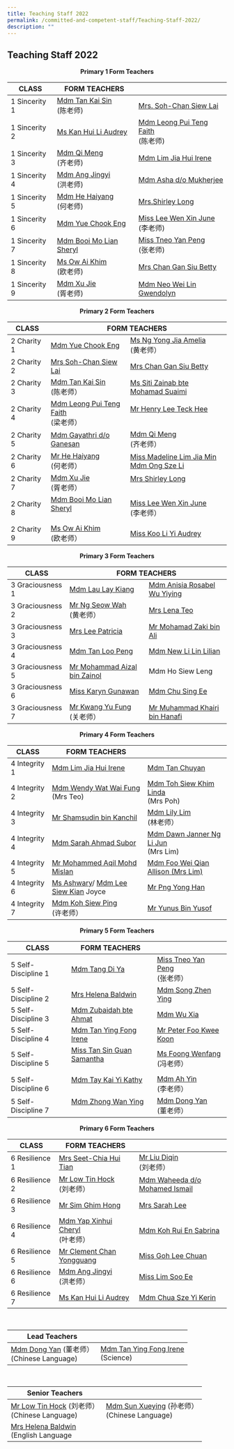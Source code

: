 ```yaml
---
title: Teaching Staff 2022
permalink: /committed-and-competent-staff/Teaching-Staff-2022/
description: ""
---
```

## Teaching Staff 2022

**<center>Primary 1 Form Teachers</center>**

| CLASS  | FORM TEACHERS ||
| -------- | -------- | -------- |
 | 1 Sincerity 1 | <a href="mailto:tan_kai_sin@moe.edu.sg">Mdm Tan Kai Sin </a><br>(陈老师)| <a href="mailto:soh-chan_siew_lai@moe.edu.sg">Mrs. Soh-Chan Siew Lai |
| 1 Sincerity 2 | <a href="mailto:kan_hui_li_audrey@moe.edu.sg"> Ms Kan Hui Li Audrey | <a href="mailto:faith_leong_pui_teng@moe.edu.sg">Mdm Leong Pui Teng Faith </a><br>(陈老师)|
| 1 Sincerity 3 | <a href="mailto:qi_meng@moe.edu.sg">Mdm Qi Meng </a><br>(齐老师)| <a href="mailto:lim_jia_hui@moe.edu.sg">Mdm Lim Jia Hui Irene |
| 1 Sincerity 4 | <a href="mailto:ang_jingyi@moe.edu.sg">Mdm Ang Jingyi </a><br>(洪老师)| <a href="mailto:asha_mukherjee_dula@moe.edu.sg">Mdm Asha d/o Mukherjee |
| 1 Sincerity 5 | <a href="mailto:he_haiyang@moe.edu.sg">Mdm He Haiyang </a><br>(何老师)| <a href="mailto:shirley_loo_bee_leng@moe.edu.sg">Mrs.Shirley Long|
| 1 Sincerity 6 | <a href="mailto:yue_chook_eng @moe.edu.sg">Mdm Yue Chook Eng | <a href="mailto:lee_wen_xin_june @moe.edu.sg">Miss Lee Wen Xin June </a><br>(李老师)|
| 1 Sincerity 7 | <a href="mailto:booi_mo_lian@moe.edu.sg">Mdm Booi Mo Lian Sheryl | <a href="mailto:tneo_yan_peng@moe.edu.sg">Miss Tneo Yan Peng </a><br>(张老师) |
| 1 Sincerity 8 | <a href="mailto:ow_ai_khim@moe.edu.sg">Ms Ow Ai Khim </a><br>(欧老师) | <a href="mailto:chan_gan_siu@moe.edu.sg">Mrs Chan Gan Siu Betty|
| 1 Sincerity 9 | <a href="mailto:xu_jie@moe.edu.sg">Mdm Xu Jie</a><br>(胥老师) | <a href="mailto: neo_wei_lin_gwendolyn@moe.edu.sg">Mdm Neo Wei Lin Gwendolyn|

**<center>Primary 2 Form Teachers</center>**

<table>
<thead>
  <tr>
    <th>CLASS</th>
    <th colspan="2">FORM TEACHERS</th>
  </tr>
</thead>
<tbody>
  <tr>
    <td>2 Charity 1</td>
    <td><a href="mailto:yue_chook_eng@moe.edu.sg">Mdm Yue Chook Eng</a></td>
    <td><a href="mailto:ng_yong_jia@moe.edu.sg">Ms Ng Yong Jia Amelia</a> <br>(黄老师）<br></td>
  </tr>
  <tr>
    <td>2 Charity 2</td>
    <td><a href="mailto:soh-chan_siew_lai@moe.edu.sg">Mrs Soh-Chan Siew Lai</a>   <br></td>
    <td><a href="mailto:chan_gan_siu@moe.edu.sg">Mrs Chan Gan Siu Betty</a><br></td>
  </tr>
  <tr>
    <td>2 Charity 3</td>
    <td><a href="mailto:tan_kai_sin_a@moe.edu.sg">Mdm Tan Kai Sin</a><br>(陈老师）<br></td>
    <td><a href="mailto:siti_zainab_mohamed_suaimi@moe.edu.sg">Ms Siti Zainab bte Mohamad Suaimi</a><br></td>
  </tr>
  <tr>
    <td>2 Charity 4</td>
    <td><a href="mailto:faith_leong_pui_teng@moe.edu.sg">Mdm Leong Pui Teng Faith</a><br>(梁老师）<br></td>
    <td><a href="mailto:lee_teck_hee_henry@moe.edu.sg">Mr Henry Lee Teck Hee</a><br><br></td>
  </tr>
  <tr>
    <td>2 Charity 5</td>
    <td><a href="mailto:gayathri_ganesan@moe.edu.sg">Mdm Gayathri d/o Ganesan</a><br></td>
    <td><a href="mailto:qi_meng@moe.edu.sg">Mdm Qi Meng</a><br>(齐老师）<br></td>
  </tr>
  <tr>
    <td>2 Charity 6 </td>
    <td><a href="mailto:he_haiyang@moe.edu.sg">Mr He Haiyang</a><br>(何老师）<br></td>
    <td><a href="mailto:madeline_lim_jia_min@moe.edu.sg">Miss Madeline Lim Jia Min</a><br><a href="mailto:ong_sze_li@moe.edu.sg">Mdm Ong Sze Li</a> </td>
  </tr>
  <tr>
    <td>2 Charity 7 </td>
    <td><a href="mailto:xu_jie@moe.edu.sg">Mdm Xu Jie</a><br>(胥老师）<br></td>
    <td><a href="mailto:shirley_loo_bee_leng@moe.edu.sg">Mrs Shirley Long</a><br><br></td>
  </tr>
  <tr>
    <td>2 Charity 8</td>
    <td><a href="mailto:booi_mo_lian@moe.edu.sg">Mdm Booi Mo Lian Sheryl</a><br><br></td>
    <td><a href="mailto:lee_wen_xin_june@moe.edu.sg">Miss Lee Wen Xin June</a><br>(李老师）</td>
  </tr>
  <tr>
    <td>2 Charity 9 </td>
    <td><a href="mailto:ow_ai_khim@moe.edu.sg">Ms Ow Ai Khim</a><br>(欧老师）<br></td>
    <td><a href="mailto:koo_li_yi_audrey@moe.edu.sg">Miss Koo Li Yi Audrey</a></td>
  </tr>
</tbody>
</table>

**<center>Primary 3 Form Teachers</center>**

<table>
<thead>
  <tr>
    <th>CLASS</th>
    <th colspan="2">FORM TEACHERS<br></th>
  </tr>
</thead>
<tbody>
  <tr>
    <td>3 Graciousness 1</td>
    <td><a href="mailto:lau_lay_kiang@moe.edu.sg">Mdm Lau Lay Kiang</a><br></td>
    <td><a href="mailto:anisia_rosabel_wu@schools.gov.sg">Mdm Anisia Rosabel Wu Yiying</a></td>
  </tr>
  <tr>
    <td>3 Graciousness 2</td>
    <td><a href="mailto:ng_seow_wah@moe.edu.sg">Mr Ng Seow Wah</a><br>(黄老师）<br></td>
    <td><a href="mailto:lena_teo@moe.edu.sg">Mrs Lena Teo</a><br></td>
  </tr>
  <tr>
    <td>3 Graciousness 3</td>
    <td><a href="mailto:lee_patricia@moe.edu.sg">Mrs Lee Patricia</a><br></td>
    <td><a href="mailto:mohamad_zaki_ali@moe.edu.sg">Mr Mohamad Zaki bin Ali</a><br></td>
  </tr>
  <tr>
    <td>3 Graciousness 4</td>
    <td><a href="mailto:tan_loo_peng@moe.edu.sg">Mdm Tan Loo Peng</a><br></td>
    <td><a href="mailto:new_lilin_lilian@moe.edu.sg">Mdm New Li Lin Lilian</a><br></td>
  </tr>
  <tr>
    <td>3 Graciousness 5</td>
    <td><a href="mailto:mohammad_aizal_zainol@moe.edu.sg">Mr Mohammad Aizal bin Zainol</a><br></td>
    <td>Mdm Ho Siew Leng<br></td>
  </tr>
  <tr>
    <td>3 Graciousness 6</td>
    <td><a href="mailto:karyn_gunawan@schools.gov.sg">Miss Karyn Gunawan</a></td>
    <td><a href="mailto:chu_sing_ee@schools.gov.sg">Mdm Chu Sing Ee</a></td>
  </tr>
  <tr>
    <td>3 Graciousness 7</td>
    <td><a href="mailto:kwang_yu_fung@moe.edu.sg">Mr Kwang Yu Fung</a><br>(关老师）<br></td>
    <td><a href="mailto:muhammad_khairi_hanafi@moe.edu.sg">Mr Muhammad Khairi bin Hanafi</a></td>
  </tr>
</tbody>
</table>

**<center>Primary 4 Form Teachers</center>**

<table>
<thead>
  <tr>
    <th>CLASS</th>
    <th>FORM TEACHERS</th>
    <th></th>
  </tr>
</thead>
<tbody>
  <tr>
    <td>4 Integrity 1<br></td>
    <td><a href="mailto:lim_jia_hui@moe.edu.sg">Mdm Lim Jia Hui Irene</a><br></td>
    <td><a href="mailto:tan_chuyan@moe.edu.sg">Mdm Tan Chuyan</a></td>
  </tr>
  <tr>
    <td>4 Integrity 2</td>
    <td><a href="mailto:wat_wai_fung@moe.edu.sg">Mdm Wendy Wat Wai Fung</a><br>(Mrs  Teo)<br></td>
    <td><a href="mailto:toh_siew_khim@moe.edu.sg">Mdm Toh Siew Khim Linda</a><br>(Mrs Poh)</td>
  </tr>
  <tr>
    <td>4 Integrity 3</td>
    <td><a href="mailto:shamsudin_kanchil@moe.edu.sg">Mr Shamsudin bin Kanchil</a><br></td>
    <td><a href="mailto:lim_lily_a@moe.edu.sg">Mdm Lily Lim</a><br>(林老师）</td>
  </tr>
  <tr>
    <td>4 Integrity 4</td>
    <td><a href="mailto:sarah_ahmad_subor@moe.edu.sg">Mdm Sarah Ahmad Subor</a><br></td>
    <td><a href="mailto:dawn_ng_li_jun@moe.edu.sg">Mdm Dawn Janner Ng Li Jun</a><br>(Mrs Lim)<br></td>
  </tr>
  <tr>
    <td>4 Integrity 5</td>
    <td><a href="mailto:mohammed_aqil_mohd_mislan@moe.edu.sg">Mr Mohammed Aqil Mohd Mislan</a><br></td>
    <td><a href="mailto:allison_foo_wei_qian@moe.edu.sg">Mdm Foo Wei Qian Allison (Mrs Lim)</a><br></td>
  </tr>
  <tr>
    <td>4 Integrity 6</td>
    <td><a href="mailto:technamoorthy_ashwary@moe.edu.sg">Ms Ashwary</a>/ <a href="mailto:lee_siew_kian_joyce@moe.edu.sg">Mdm Lee Siew K</a><a href="mailto:lee_siew_kian_joyce@moe.edu.sg">i</a><a href="mailto:lee_siew_kian_joyce@moe.edu.sg">a</a><a href="mailto:lee_siew_kian_joyce@moe.edu.sg">n</a> Joyce<br></td>
    <td><a href="mailto:png_yong_han@moe.edu.sg">Mr Png Yong Han</a><br></td>
  </tr>
  <tr>
    <td> 4 Integrity 7</td>
    <td><a href="mailto:koh_siew_ping@moe.edu.sg">Mdm Koh Siew Ping</a><br>(许老师）<br></td>
    <td><a href="mailto:yunus_b_yusof@schools.gov.sg">Mr Yunus Bin Yusof</a></td>
  </tr>
</tbody>
</table>

**<center>Primary 5 Form Teachers</center>**

<table>
<thead>
  <tr>
    <th>CLASS</th>
    <th>FORM TEACHERS</th>
    <th></th>
  </tr>
</thead>
<tbody>
  <tr>
    <td>5 Self-Discipline 1</td>
    <td><a href="mailto:tang_di_ya@moe.edu.sg">Mdm Tang Di Ya</a></td>
    <td><a href="mailto:tneo_yan_peng@moe.edu.sg">Miss Tneo Yan Peng</a><br>(张老师）<br></td>
  </tr>
  <tr>
    <td>5 Self-Discipline 2</td>
    <td><a href="mailto:helena_baldwin@moe.edu.sg">Mrs Helena Baldwin</a><br></td>
    <td><a href="mailto:song_zhenying@moe.edu.sg">Mdm Song Zhen Ying</a></td>
  </tr>
  <tr>
    <td>5 Self-Discipline 3</td>
    <td><a href="mailto:zubaidah_ahmat@moe.edu.sg">Mdm Zubaidah bte Ahmat</a><br></td>
    <td><a href="mailto:wu_xia@moe.edu.sg">Mdm Wu Xia</a></td>
  </tr>
  <tr>
    <td>5 Self-Discipline 4</td>
    <td><a href="mailto:tan_ying_fong@moe.edu.sg">Mdm Tan Ying Fong Irene</a><br></td>
    <td><a href="mailto:foo_kwee_koon@moe.edu.sg">Mr Peter Foo Kwee Koon</a><br></td>
  </tr>
  <tr>
    <td>5 Self-Discipline 5</td>
    <td><a href="mailto:samantha_s_tan@moe.edu.sg">Miss Tan Sin Guan Samantha</a><br><br></td>
    <td><a href="mailto:foong_wenfang@moe.edu.sg">Ms Foong Wenfang</a><br>(冯老师）<br></td>
  </tr>
  <tr>
    <td>5 Self-Discipline 6</td>
    <td><a href="mailto:tay_kai_yi_kathy@moe.edu.sg">Mdm Tay Kai Yi Kathy</a><br><br></td>
    <td><a href="mailto:ma_ah_yin@moe.edu.sg">Mdm Ah Yin</a><br>(李老师）<br></td>
  </tr>
  <tr>
    <td>5 Self-Discipline 7</td>
    <td><a href="mailto:zhong_wanying@moe.edu.sg">Mdm Zhong Wan Ying</a><br><br></td>
    <td><a href="mailto:dong_yan@moe.edu.sg">Mdm Dong Yan</a><br>(董老师）</td>
  </tr>
</tbody>
</table>

**<center>Primary 6 Form Teachers</center>**

<table>
<thead>
  <tr>
    <th>CLASS</th>
    <th>FORM TEACHERS</th>
    <th></th>
  </tr>
</thead>
<tbody>
  <tr>
    <td>6 Resilience 1</td>
    <td><a href="mailto:chia_hui_tian@moe.edu.sg">Mrs Seet-Chia Hui Tian</a></td>
    <td><a href="mailto:liu_diqin@moe.edu.sg">Mr Liu Diqin</a><br>(刘老师）<br></td>
  </tr>
  <tr>
    <td>6 Resilience 2</td>
    <td><a href="mailto:low_tin_hock@moe.edu.sg">Mr Low Tin Hock</a><br>(刘老师）<br></td>
    <td><a href="mailto:waheeda_mohamed_ismail@moe.edu.sg">Mdm Waheeda d/o Mohamed Ismail</a></td>
  </tr>
  <tr>
    <td>6 Resilience 3</td>
    <td><a href="mailto:sim_ghim_hong@moe.edu.sg">Mr Sim Ghim Hong</a><br></td>
    <td><a href="mailto:sarah_koh_hui_khoon@moe.edu.sg">Mrs Sarah Lee</a><br></td>
  </tr>
  <tr>
    <td>6 Resilience 4</td>
    <td><a href="mailto:cheryl_yap_xinhui@moe.edu.sg">Mdm Yap Xinhui Cheryl</a><br>(叶老师）<br></td>
    <td><a href="mailto:koh_rui_en_sabrina@moe.edu.sg">Mdm Koh Rui En Sabrina</a></td>
  </tr>
  <tr>
    <td>6 Resilience 5</td>
    <td><a href="mailto:chan_yongguang_clement@moe.edu.sg">Mr Clement Chan Yongguang</a><br></td>
    <td><a href="mailto:goh_lee_chuan@moe.edu.sg">Miss Goh Lee Chuan</a></td>
  </tr>
  <tr>
    <td>6 Resilience 6</td>
    <td><a href="mailto:ang_jingyi@moe.edu.sg">Mdm Ang Jingyi</a><br>(洪老师）<br></td>
    <td><a href="mailto:lim_soo_ee@moe.edu.sg">Miss Lim Soo Ee</a><br></td>
  </tr>
  <tr>
    <td>6 Resilience 7</td>
    <td><a href="mailto:kan_hui_li_audrey@moe.edu.sg">Ms Kan Hui Li Audrey</a><br></td>
    <td><a href="mailto:chua_sze_yi@moe.edu.sg">Mdm Chua Sze Yi Kerin</a></td>
  </tr>
</tbody>
</table>

<br>

<table>
<thead>
    <th>Lead Teachers</th>
      <th></th>
  </tr>
</thead>
<tbody>
  <tr>
    <td><a href="mailto:dong_yan@moe.edu.sg">Mdm Dong Yan</a>  (董老师）<br>(Chinese Language)</td></td><td><a href="mailto:tan_ying_fong@moe.edu.sg">Mdm Tan Ying Fong Irene</a> <br>(Science)</td>
  </tr>
</tbody>
</table>
<br>
<table>
<thead>
    <th>Senior Teachers</th>
    <th></th>
  </tr>
</thead>
<tbody>
  <tr>
	<td><a href="mailto:low_tin_hock@moe.edu.sg">Mr Low Tin Hock</a> (刘老师）<br>(Chinese Language) </td>
    <td><a href="mailto:sun_xueying@moe.edu.sg">Mdm Sun Xueying</a>  (孙老师）<br>(Chinese Language)</td>
  </tr>
    <td><a href="mailto:helena_baldwin@moe.edu.sg">Mrs Helena Baldwin</a> <br>(English Language</td>
  </tr>   
</tbody>
</table>